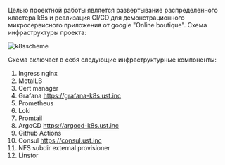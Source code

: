 Целью проектной работы является развертывание распределенного кластера k8s и реализация CI/CD для демонстрационного микросервисного приложения от google "Online boutique".
 Схема инфраструктуры проекта:

![k8sscheme](https://github.com/user-attachments/assets/4e9ed9ee-75e1-47d8-b852-7c604013c5f8)


 Схема включает в себя следующие инфраструктурные компоненты:
 
 1. Ingress nginx
 2. MetalLB
 3. Cert manager
 4. Grafana https://grafana-k8s.ust.inc
 5. Prometheus
 6. Loki
 7. Promtail
 8. ArgoCD https://argocd-k8s.ust.inc
 9. Github Actions
 10. Consul https://consul.ust.inc
 11. NFS subdir external provisioner
 12. Linstor

